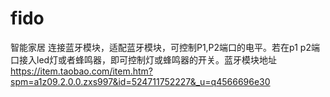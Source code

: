 # fido
智能家居
  连接蓝牙模块，适配蓝牙模块，可控制P1,P2端口的电平。若在p1 p2端口接入led灯或者蜂鸣器，即可控制灯或蜂鸣器的开关。蓝牙模块地址
  https://item.taobao.com/item.htm?spm=a1z09.2.0.0.zxs997&id=524711752227&_u=q4566696e30
